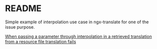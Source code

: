 # README
Simple example of interpolation use case in ngx-translate for one of the issue purpose.

[When passing a parameter through interpolation in a retrieved translation from a resource file translation fails](https://github.com/ngx-translate/core/issues/943)
